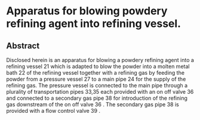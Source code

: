 # Apparatus for blowing powdery refining agent into refining vessel.

## Abstract
Disclosed herein is an apparatus for blowing a powdery refining agent into a refining vessel 21 which is adapted to blow the powder into a molten metal bath 22 of the refining vessel together with a refining gas by feeding the powder from a pressure vessel 27 to a main pipe 24 for the supply of the refining gas. The pressure vessel is connected to the main pipe through a plurality of transportation pipes 33,35 each provided with an on off valve 36 and connected to a secondary gas pipe 38 for introduction of the refining gas downstream of the on off valve 36 . The secondary gas pipe 38 is provided with a flow control valve 39 .